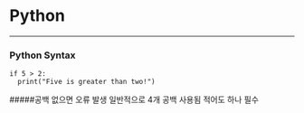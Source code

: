 # Python
---
### Python Syntax

```
if 5 > 2:
  print("Five is greater than two!")
```

#####공백 없으면 오류 발생 
  일반적으로 4개 공백 사용됨 
  적어도 하나 필수

